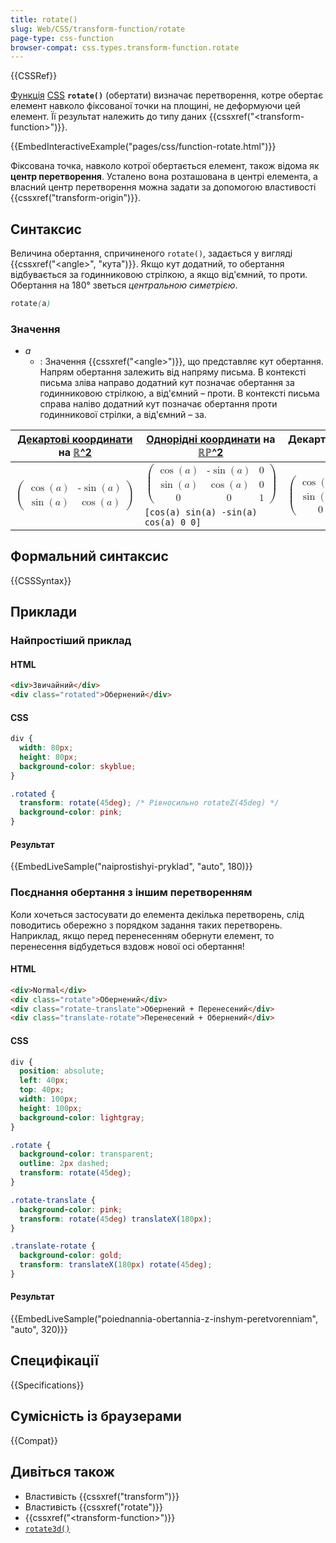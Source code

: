 ```yaml
---
title: rotate()
slug: Web/CSS/transform-function/rotate
page-type: css-function
browser-compat: css.types.transform-function.rotate
---
```


{{CSSRef}}

[Функція](/uk/docs/Web/CSS/CSS_Functions) [CSS](/uk/docs/Web/CSS) **`rotate()`** (обертати) визначає перетворення, котре обертає елемент навколо фіксованої точки на площині, не деформуючи цей елемент. Її результат належить до типу даних {{cssxref("&lt;transform-function&gt;")}}.

{{EmbedInteractiveExample("pages/css/function-rotate.html")}}

Фіксована точка, навколо котрої обертається елемент, також відома як **центр перетворення**. Усталено вона розташована в центрі елемента, а власний центр перетворення можна задати за допомогою властивості {{cssxref("transform-origin")}}.

## Синтаксис

Величина обертання, спричиненого `rotate()`, задається у вигляді {{cssxref("&lt;angle&gt;", "кута")}}. Якщо кут додатний, то обертання відбувається за годинниковою стрілкою, а якщо від'ємний, то проти. Обертання на 180° зветься _центральною симетрією_.

```css
rotate(a)
```

### Значення

- _a_
  - : Значення {{cssxref("&lt;angle&gt;")}}, що представляє кут обертання. Напрям обертання залежить від напряму письма.
    В контексті письма зліва направо додатний кут позначає обертання за годинниковою стрілкою, а від'ємний – проти. В контексті письма справа наліво додатний кут позначає обертання проти годинникової стрілки, а від'ємний – за.

<table class="standard-table">
  <thead>
    <tr>
      <th scope="col"><a href="/uk/docs/Web/CSS/transform-function#dekartovi-koordynaty">Декартові координати</a> на <a href="https://en.wikipedia.org/wiki/Real_coordinate_space">ℝ^2</a></th>
      <th scope="col"><a href="https://uk.wikipedia.org/wiki/%D0%9E%D0%B4%D0%BD%D0%BE%D1%80%D1%96%D0%B4%D0%BD%D1%96_%D0%BA%D0%BE%D0%BE%D1%80%D0%B4%D0%B8%D0%BD%D0%B0%D1%82%D0%B8">Однорідні координати</a> на <a href="https://uk.wikipedia.org/wiki/%D0%94%D1%96%D0%B9%D1%81%D0%BD%D0%B0_%D0%BF%D1%80%D0%BE%D1%94%D0%BA%D1%82%D0%B8%D0%B2%D0%BD%D0%B0_%D0%BF%D0%BB%D0%BE%D1%89%D0%B8%D0%BD%D0%B0">ℝℙ^2</a></th>
      <th scope="col">Декартові координати на <a href="https://en.wikipedia.org/wiki/Real_coordinate_space">ℝ^3</a></th>
      <th scope="col">Однорідні координати на <a href="https://en.wikipedia.org/wiki/Real_projective_space">ℝℙ^3</a></th>
    </tr>
  </thead>
  <tbody>
    <tr>
      <td rowspan="2">
        <math display="block">
          <semantics><mrow><mo>(</mo><mtable><mtr><mtd><mo>cos</mo><mo>(</mo><mi>a</mi><mo>)</mo></mtd><mtd><mo>-</mo><mo>sin</mo><mo>(</mo><mi>a</mi><mo>)</mo></mtd></mtr><mtr><mtd><mo>sin</mo><mo>(</mo><mi>a</mi><mo>)</mo></mtd><mtd><mo>cos</mo><mo>(</mo><mi>a</mi><mo>)</mo></mtd></mtr></mtable><mo>)</mo></mrow><annotation encoding="TeX">\left( \begin{array}{cc} \cos(a) & -\sin(a) \\ \sin(a) & \cos(a) \end{array} \right)</annotation></semantics>
        </math>
      </td>
      <td>
        <math display="block">
          <semantics><mrow><mo>(</mo><mtable><mtr><mtd><mo>cos</mo><mo>(</mo><mi>a</mi><mo>)</mo></mtd><mtd><mo>-</mo><mo>sin</mo><mo>(</mo><mi>a</mi><mo>)</mo></mtd><mtd><mn>0</mn></mtd></mtr><mtr><mtd><mo>sin</mo><mo>(</mo><mi>a</mi><mo>)</mo></mtd><mtd><mo>cos</mo><mo>(</mo><mi>a</mi><mo>)</mo></mtd><mtd><mn>0</mn></mtd></mtr><mtr><mtd><mn>0</mn></mtd><mtd><mn>0</mn></mtd><mtd><mn>1</mn></mtd></mtr></mtable><mo>)</mo></mrow><annotation encoding="TeX">\left( \begin{array}{ccc} \cos(a) & -\sin(a) & 0 \\ \sin(a) & \cos(a) & 0 \\ 0 & 0 & 1 \end{array} \right)</annotation></semantics>
        </math>
      </td>
      <td rowspan="2">
        <math display="block">
          <semantics><mrow><mo>(</mo><mtable><mtr><mtd><mo>cos</mo><mo>(</mo><mi>a</mi><mo>)</mo></mtd><mtd><mo>-</mo><mo>sin</mo><mo>(</mo><mi>a</mi><mo>)</mo></mtd><mtd><mn>0</mn></mtd></mtr><mtr><mtd><mo>sin</mo><mo>(</mo><mi>a</mi><mo>)</mo></mtd><mtd><mo>cos</mo><mo>(</mo><mi>a</mi><mo>)</mo></mtd><mtd><mn>0</mn></mtd></mtr><mtr><mtd><mn>0</mn></mtd><mtd><mn>0</mn></mtd><mtd><mn>1</mn></mtd></mtr></mtable><mo>)</mo></mrow><annotation encoding="TeX">\left( \begin{array}{ccc} \cos(a) & -\sin(a) & 0 \\ \sin(a) & \cos(a) & 0 \\ 0 & 0 & 1 \end{array} \right)</annotation></semantics>
        </math>
      </td>
      <td rowspan="2">
        <math display="block">
          <semantics><mrow><mo>(</mo><mtable><mtr><mtd><mo>cos</mo><mo>(</mo><mi>a</mi><mo>)</mo></mtd><mtd><mo>-</mo><mo>sin</mo><mo>(</mo><mi>a</mi><mo>)</mo></mtd><mtd><mn>0</mn></mtd><mtd><mn>0</mn></mtd></mtr><mtr><mtd><mo>sin</mo><mo>(</mo><mi>a</mi><mo>)</mo></mtd><mtd><mo>cos</mo><mo>(</mo><mi>a</mi><mo>)</mo></mtd><mtd><mn>0</mn></mtd><mtd><mn>0</mn></mtd></mtr><mtr><mtd><mn>0</mn></mtd><mtd><mn>0</mn></mtd><mtd><mn>1</mn></mtd><mtd><mn>0</mn></mtd></mtr><mtr><mtd><mn>0</mn></mtd><mtd><mn>0</mn></mtd><mtd><mn>0</mn></mtd><mtd><mn>1</mn></mtd></mtr></mtable><mo>)</mo></mrow><annotation encoding="TeX">\left( \begin{array}{cccc} \cos(a) & -\sin(a) & 0 & 0 \\ \sin(a) & \cos(a) & 0 & 0 \\ 0 & 0 & 1 & 0 \\ 0 & 0 & 0 & 1 \\ \end{array} \right)</annotation></semantics>
        </math>
      </td>
    </tr>
    <tr>
      <td><code>[cos(a) sin(a) -sin(a) cos(a) 0 0]</code></td>
    </tr>
  </tbody>
</table>

## Формальний синтаксис

{{CSSSyntax}}

## Приклади

### Найпростіший приклад

#### HTML

```html
<div>Звичайний</div>
<div class="rotated">Обернений</div>
```

#### CSS

```css
div {
  width: 80px;
  height: 80px;
  background-color: skyblue;
}

.rotated {
  transform: rotate(45deg); /* Рівносильно rotateZ(45deg) */
  background-color: pink;
}
```

#### Результат

{{EmbedLiveSample("naiprostishyi-pryklad", "auto", 180)}}

### Поєднання обертання з іншим перетворенням

Коли хочеться застосувати до елемента декілька перетворень, слід поводитись обережно з порядком задання таких перетворень. Наприклад, якщо перед перенесенням обернути елемент, то перенесення відбудеться вздовж нової осі обертання!

#### HTML

```html
<div>Normal</div>
<div class="rotate">Обернений</div>
<div class="rotate-translate">Обернений + Перенесений</div>
<div class="translate-rotate">Перенесений + Обернений</div>
```

#### CSS

```css
div {
  position: absolute;
  left: 40px;
  top: 40px;
  width: 100px;
  height: 100px;
  background-color: lightgray;
}

.rotate {
  background-color: transparent;
  outline: 2px dashed;
  transform: rotate(45deg);
}

.rotate-translate {
  background-color: pink;
  transform: rotate(45deg) translateX(180px);
}

.translate-rotate {
  background-color: gold;
  transform: translateX(180px) rotate(45deg);
}
```

#### Результат

{{EmbedLiveSample("poiednannia-obertannia-z-inshym-peretvorenniam", "auto", 320)}}

## Специфікації

{{Specifications}}

## Сумісність із браузерами

{{Compat}}

## Дивіться також

- Властивість {{cssxref("transform")}}
- Властивість {{cssxref("rotate")}}
- {{cssxref("&lt;transform-function&gt;")}}
- [`rotate3d()`](/uk/docs/Web/CSS/transform-function/rotate3d)

